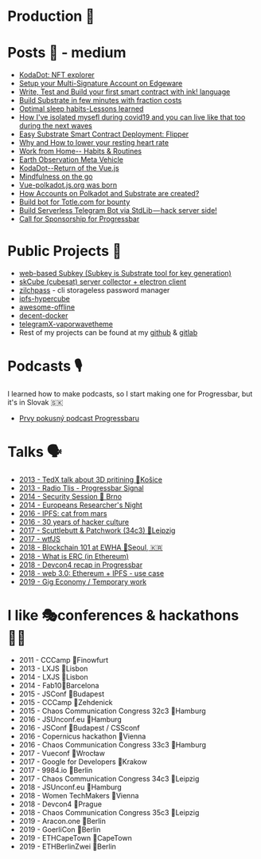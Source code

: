 # Production 📝

# Posts 📝 - medium
* [KodaDot: NFT explorer](https://medium.com/kodadot/kodadot-nft-explorer-f2c3a326a856)
* [Setup your Multi-Signature Account on Edgeware](https://medium.com/commonwealth-labs/setup-your-multi-signature-account-on-edgeware-759df7e62c05)
* [Write, Test and Build your first smart contract with ink! language](https://medium.com/commonwealth-labs/write-test-and-build-your-first-smart-contract-with-ink-language-f5682cf1ded)
* [Build Substrate in few minutes with fraction costs](https://medium.com/commonwealth-labs/build-substrate-in-few-minutes-with-fraction-costs-26fce6aa5066)
* [Optimal sleep habits-Lessons learned](https://medium.com/@yangWao/optimal-sleep-habits-lessons-learned-8c097e3d3b8c)
* [How I've isolated mysefl during covid19 and you can live like that too during the next waves](https://medium.com/@yangWao/how-ive-isolated-myself-during-covid19-and-you-can-live-like-that-too-during-the-next-waves-4a08936bdc77)
* [Easy Substrate Smart Contract Deployment: Flipper](https://medium.com/@yangWao/easy-substrate-smart-contract-deployment-flipper-375b71c479de)
* [Why and How to lower your resting heart rate](https://medium.com/@yangWao/why-and-how-to-lower-your-resting-heart-rate-f98ce66f034d)
* [Work from Home-- Habits & Routines](https://medium.com/@yangWao/work-from-home-habits-routines-d84497bfb287)
* [Earth Observation Meta Vehicle](https://medium.com/starmesh/earth-observation-meta-vehicle-2882b7d3b857)
* [KodaDot--Return of the Vue.js](https://medium.com/kodadot/kodadot-return-of-the-vue-js-b9ec01268ea2)
* [Mindfulness on the go](https://medium.com/@yangWao/mindfulness-on-the-go-%EF%B8%8F-c7411ac647a4)
* [Vue-polkadot.js.org was born](https://medium.com/kodadot/vue-polkadot-js-org-was-born-99d67708eb13)
* [How Accounts on Polkadot and Substrate are created?](https://medium.com/@yangWao/how-accounts-on-polkadot-and-substrate-are-created-9f9d80a57ae1)
* [Build bot for Totle.com for bounty](https://medium.com/@yangWao/how-to-get-a-bounty-really-easy-932d1b347fb5)
* [Build Serverless Telegram Bot via StdLib — hack server side!](https://medium.com/@yangWao/build-serverless-telegram-bot-via-stdlib-hack-server-side-754f375e71d1)
* [Call for Sponsorship for Progressbar](https://medium.com/wearekickback/call-for-sponsorship-of-a-local-ethereum-event-solidity-5-0-91b9e8b2f453)

# Public Projects 🐬
* [web-based Subkey (Subkey is Substrate tool for key generation)](https://subkey.netlify.com)
* [skCube (cubesat) server collector + electron client](https://github.com/yangwao/skCube_data_collector)
* [zilchpass](https://www.npmjs.com/package/zilchpass) - cli 
storageless password manager
* [ipfs-hypercube](https://github.com/yangwao/ipfs-hypercube)
* [awesome-offline](https://github.com/yangwao/awesome-offline)
* [decent-docker](https://github.com/yangwao/decent-docker)
* [telegramX-vaporwavetheme](https://github.com/yangwao/telegramX-vaporwavetheme)
* Rest of my projects can be found at my [github](https://github.com/yangwao?tab=repositories) & [gitlab](https://gitlab.com/users/yangwao/activity)

# Podcasts 🎙
I learned how to make podcasts, so I start making one for Progressbar, but it's in Slovak 🇸🇰
* [Prvy pokusný podcast Progressbaru](https://pppp.substack.com/)

# Talks 🗣
* [2013 - TedX talk about 3D pritining 📍Košice]()
* [2013 - Radio Tlis - Progressbar Signal]()
* [2014 - Security Session 📍 Brno]()
* [2014 - Europeans Researcher's Night]()
* [2016 - IPFS: cat from mars](https://docs.google.com/presentation/d/e/2PACX-1vQSu1ZmjcYvrDZcd6s4P_SburPysy0s5Gzwx5CNLQBw_wjIkhpTmu4wF-CAaFelOKgd1k2PPANMd_Ub/pub?start=false&loop=false&delayms=3000)
* [2016 - 30 years of hacker culture](https://docs.google.com/presentation/d/e/2PACX-1vQjtMvleJdOulbUIXn4NeVqmgKr8Z27-UVpqYauEk_4hKdO7ghJo2ot-Nk9T9nnML9IE5Lk_YmSqaNZ/pub?start=false&loop=false&delayms=3000)
* [2017 - Scuttlebutt & Patchwork (34c3) 📍Leipzig](https://docs.google.com/presentation/d/e/2PACX-1vRPqSKh43XTNUC_WsqjYWF7HfYG0CG-eJVRgIyINU5JMllzJZ-RSji6LtPbZCP9xuuTMgKzR39KcY9g/pub?start=false&loop=false&delayms=3000)
* [2017 - wtfJS](https://docs.google.com/presentation/d/e/2PACX-1vSCkK79BEgiLFrJ6WJ_Ebiah8oIsT4bV6HvoxYdqNYMfv51qiR2Q00kUcfE2GjbqDdUZ2HzExeeSyTd/pub?start=false&loop=false&delayms=3000)
* [2018 - Blockchain 101 at EWHA 📍Seoul, 🇰🇷]()
* [2018 - What is ERC (in Ethereum)](https://docs.google.com/presentation/d/e/2PACX-1vSbGKxHhAdN4VCE_WfQhmf3yWiqwVz4L6Q9TGyVBs2sCC-GE5I8RnaCImYt3nvR5pCbuJwMcIHr26Hn/pub?start=false&loop=false&delayms=3000)
* [2018 - Devcon4 recap in Progressbar](https://docs.google.com/presentation/d/e/2PACX-1vQcoWpwz7RZ-P9Vnt5yWy2Wl8Sysocn6FBxxHpXWloFnNvzwIlaxWHmcJYkz27hyt3XW-JIfI3xDqHn/pub?start=false&loop=false&delayms=3000)
* [2018 - web 3.0: Ethereum + IPFS - use case](https://docs.google.com/presentation/d/e/2PACX-1vSsE1EnyewfHrJOEgMAXtHZc_pupT9MIwNxTHdUkbOVOc2C-u9MpkUEiRlxwOS_oMqV5yS6rSE7u0tI/pub?start=false&loop=false&delayms=3000)
* [2019 - Gig Economy / Temporary work](https://docs.google.com/presentation/d/e/2PACX-1vQ_gB77B4vCSaoQjBTHEcSPTNN9WfbtCYCPDOOzTSiLyrm2HlT2aLeWj4hGJ9CVKW-bkJPgdrV4ZAPD/pub?start=false&loop=false&delayms=3000)

# I like 🎭conferences & hackathons 👨‍💻
* 2011 - CCCamp 📍Finowfurt 
* 2013 - LXJS 📍Lisbon
* 2014 - LXJS 📍Lisbon
* 2014 - Fab10📍Barcelona
* 2015 - JSConf 📍Budapest
* 2015 - CCCamp 📍Zehdenick
* 2015 - Chaos Communication Congress 32c3 📍Hamburg
* 2016 - JSUnconf.eu 📍Hamburg
* 2016 - JSConf 📍Budapest / CSSconf
* 2016 - Copernicus hackathon 📍Vienna
* 2016 - Chaos Communication Congress 33c3 📍Hamburg
* 2017 - Vueconf 📍Wrocław
* 2017 - Google for Developers 📍Krakow
* 2017 - 9984.io 📍Berlin
* 2017 - Chaos Communication Congress 34c3 📍Leipzig
* 2018 - JSUnconf.eu 📍Hamburg
* 2018 - Women TechMakers 📍Vienna
* 2018 - Devcon4 📍Prague
* 2018 - Chaos Communication Congress 35c3 📍Leipzig
* 2019 - Aracon.one 📍Berlin
* 2019 - GoerliCon 📍Berlin
* 2019 - ETHCapeTown 📍CapeTown
* 2019 - ETHBerlinZwei 📍Berlin
